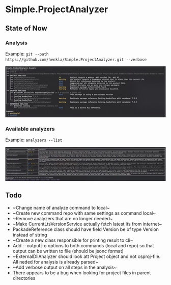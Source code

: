 # Simple.ProjectAnalyzer

## State of Now

### Analysis

Example: `git --path https://github.com/henkla/Simple.ProjectAnalyzer.git --verbose`

<img alt="image" src="state-of-now-1.png" />

### Available analyzers

Example: `analyzers --list `

<img alt="image" src="state-of-now-2.png" />


## Todo 
* ~Change name of analyze command to local~
* ~Create new command repo with same settings as command local~
* ~Remove analyzers that are no longer needed~
* ~Make CurrentLtsVersionService actually fetch latest lts from internet~
* PackadeReference class should have field Version be of type Version instead of string
* ~Create a new class responsible for printing result to cli~
* Add --output|-o options to both commands (local and repo) so that output can be written to file (should be jsonc format)
* ~ExternalDllAnalyzer should look att Project object and not csproj-file. All neded for analysis is already parsed~
* ~Add verbose output on all steps in the analysis~
* There appears to be a bug when looking for project files in parent directories
